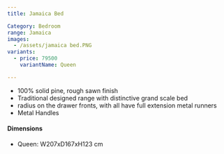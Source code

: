 ```yaml
---
title: Jamaica Bed

Category: Bedroom
range: Jamaica
images:
  - /assets/jamaica bed.PNG
variants:
  - price: 79500
    variantName: Queen

---
```

* 100% solid pine, rough sawn finish
* Traditional designed range with distinctive grand scale bed
* radius on the drawer fronts, with all have full extension metal runners
* Metal Handles

#### Dimensions
* Queen: W207xD167xH123 cm
